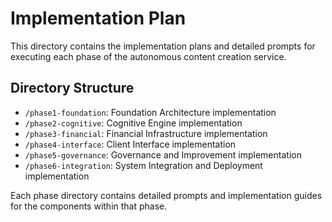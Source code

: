 # Implementation Plan

This directory contains the implementation plans and detailed prompts for executing each phase of the autonomous content creation service.

## Directory Structure

- `/phase1-foundation`: Foundation Architecture implementation
- `/phase2-cognitive`: Cognitive Engine implementation
- `/phase3-financial`: Financial Infrastructure implementation
- `/phase4-interface`: Client Interface implementation
- `/phase5-governance`: Governance and Improvement implementation
- `/phase6-integration`: System Integration and Deployment implementation

Each phase directory contains detailed prompts and implementation guides for the components within that phase.
